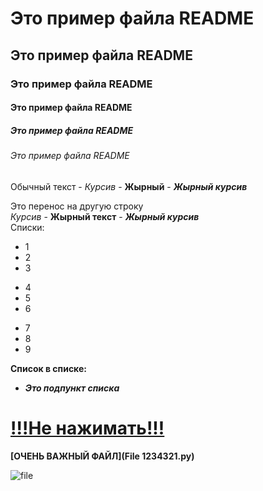 # Это пример файла README
## Это пример файла README
### Это пример файла README
#### Это пример файла README
##### Это пример файла README
###### Это пример файла README
Обычный текст - *Курсив* - **Жырный** - ***Жырный курсив***

Это перенос на другую строку<br/>
_Курсив_ - __Жырный текст__ - ___Жырный курсив___<br/> Списки:
- 1
- 2
- 3
+ 4
+ 5
+ 6
* 7
* 8
* 9

**Список в списке:**

   - ___Это подпункт списка___ 


# **[!!!Не нажимать!!!](https://youtu.be/dQw4w9WgXcQ?si=a0oOdUR1mbL29cAc)** 


**[ОЧЕНЬ ВАЖНЫЙ ФАЙЛ](File 1234321.py)**

![file](https://papik.pro/uploads/posts/2022-08/1661894094_1-papik-pro-p-smailik-s-razvedennimi-rukami-png-1.png)